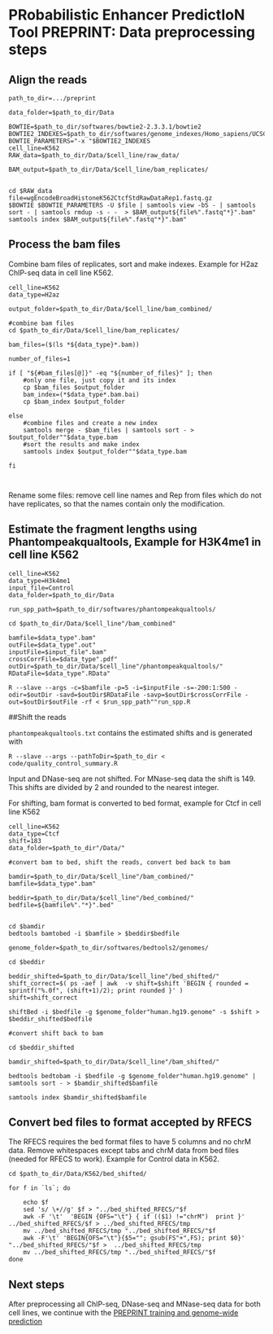 # PRobabilistic Enhancer PredictIoN Tool PREPRINT: Data preprocessing steps

## Align the reads

```
path_to_dir=.../preprint

data_folder=$path_to_dir/Data

BOWTIE=$path_to_dir/softwares/bowtie2-2.3.3.1/bowtie2
BOWTIE2_INDEXES=$path_to_dir/softwares/genome_indexes/Homo_sapiens/UCSC/hg19/Sequence/Bowtie2Index/genome
BOWTIE_PARAMETERS="-x "$BOWTIE2_INDEXES
cell_line=K562
RAW_data=$path_to_dir/Data/$cell_line/raw_data/

BAM_output=$path_to_dir/Data/$cell_line/bam_replicates/


cd $RAW_data
file=wgEncodeBroadHistoneK562CtcfStdRawDataRep1.fastq.gz
$BOWTIE $BOWTIE_PARAMETERS -U $file | samtools view -bS - | samtools sort - | samtools rmdup -s - -  > $BAM_output${file%".fastq"*}".bam" 
samtools index $BAM_output${file%".fastq"*}".bam"
```

## Process the bam files

Combine bam files of replicates, sort and make indexes. Example for H2az ChIP-seq data in cell line K562.

```
cell_line=K562
data_type=H2az

output_folder=$path_to_dir/Data/$cell_line/bam_combined/

#combine bam files
cd $path_to_dir/Data/$cell_line/bam_replicates/

bam_files=($(ls *${data_type}*.bam))

number_of_files=1

if [ "${#bam_files[@]}" -eq "${number_of_files}" ]; then
    #only one file, just copy it and its index
    cp $bam_files $output_folder
    bam_index=(*$data_type*.bam.bai)
    cp $bam_index $output_folder

else
    #combine files and create a new index
    samtools merge - $bam_files | samtools sort - > $output_folder""$data_type.bam
    #sort the results and make index
    samtools index $output_folder""$data_type.bam
    
fi

	
```

Rename some files: remove cell line names and Rep from files which do not have replicates, so that the names contain only the modification.

## Estimate the fragment lengths using Phantompeakqualtools, Example for H3K4me1 in cell line K562

```
cell_line=K562
data_type=H3k4me1
input_file=Control
data_folder=$path_to_dir/Data

run_spp_path=$path_to_dir/softwares/phantompeakqualtools/

cd $path_to_dir/Data/$cell_line"/bam_combined"

bamfile=$data_type".bam"
outFile=$data_type".out"
inputFile=$input_file".bam"
crossCorrFile=$data_type".pdf" 
outDir=$path_to_dir/Data/$cell_line"/phantompeakqualtools/"
RDataFile=$data_type".RData"

R --slave --args -c=$bamfile -p=5 -i=$inputFile -s=-200:1:500 -odir=$outDir -savd=$outDir$RDataFile -savp=$outDir$crossCorrFile -out=$outDir$outFile -rf < $run_spp_path""run_spp.R

```

##Shift the reads 

```phantompeakqualtools.txt``` contains the estimated shifts and is generated with 
```
R --slave --args --pathToDir=$path_to_dir < code/quality_control_summary.R 
```
Input and DNase-seq are not shifted. For MNase-seq data the shift is 149. This shifts are divided by 2 and rounded to the nearest integer.

For shifting, bam format is converted to bed format, example for Ctcf in cell line K562
```
cell_line=K562
data_type=Ctcf
shift=183
data_folder=$path_to_dir"/Data/"

#convert bam to bed, shift the reads, convert bed back to bam

bamdir=$path_to_dir/Data/$cell_line"/bam_combined/"
bamfile=$data_type".bam"

beddir=$path_to_dir/Data/$cell_line"/bed_combined/"
bedfile=${bamfile%"."*}".bed"


cd $bamdir
bedtools bamtobed -i $bamfile > $beddir$bedfile

genome_folder=$path_to_dir/softwares/bedtools2/genomes/

cd $beddir

beddir_shifted=$path_to_dir/Data/$cell_line"/bed_shifted/"
shift_correct=$( ps -aef | awk  -v shift=$shift 'BEGIN { rounded = sprintf("%.0f", (shift+1)/2); print rounded }' )
shift=shift_correct

shiftBed -i $bedfile -g $genome_folder"human.hg19.genome" -s $shift > $beddir_shifted$bedfile

#convert shift back to bam

cd $beddir_shifted

bamdir_shifted=$path_to_dir/Data/$cell_line"/bam_shifted/"

bedtools bedtobam -i $bedfile -g $genome_folder"human.hg19.genome" | samtools sort - > $bamdir_shifted$bamfile

samtools index $bamdir_shifted$bamfile
``` 


## Convert bed files to format accepted by RFECS 

The RFECS requires the bed format files to have 5 columns and no chrM data.
Remove whitespaces except tabs and chrM data from bed files (needed for RFECS to work). Example for Control data in K562.

```
cd $path_to_dir/Data/K562/bed_shifted/

for f in `ls`; do

    echo $f
    sed 's/ \+//g' $f > "../bed_shifted_RFECS/"$f
    awk -F '\t'  'BEGIN {OFS="\t"} { if (($1) !="chrM")  print }' ../bed_shifted_RFECS/$f > ../bed_shifted_RFECS/tmp
    mv ../bed_shifted_RFECS/tmp "../bed_shifted_RFECS/"$f
    awk -F'\t' 'BEGIN{OFS="\t"}{$5=""; gsub(FS"+",FS); print $0}' "../bed_shifted_RFECS/"$f >  ../bed_shifted_RFECS/tmp
    mv ../bed_shifted_RFECS/tmp "../bed_shifted_RFECS/"$f
done

```
## Next steps

After preprocessing all ChIP-seq, DNase-seq and MNase-seq data for both cell lines, we continue with the [PREPRINT training and genome-wide prediction](TrainingPrediction.md)





